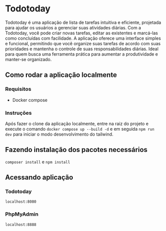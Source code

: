 # Todotoday
Todotoday é uma aplicação de lista de tarefas intuitiva e eficiente, projetada para ajudar os usuários a gerenciar suas atividades diárias.
      Com a Todotoday, você pode criar novas tarefas, editar as existentes e marcá-las como concluídas com facilidade.
      A aplicação oferece uma interface simples e funcional, permitindo que você organize suas tarefas de acordo com suas prioridades e mantenha o controle de suas responsabilidades diárias.
      Ideal para quem busca uma ferramenta prática para aumentar a produtividade e manter-se organizado.

## Como rodar a aplicação localmente
### Requisitos
- Docker compose
### Instruções

Após fazer o clone da aplicação localmente, entre na raiz do projeto e execute o comando ```docker compose up --build -d``` e em seguida ```npm run dev``` para iniciar o modo desenvolvimento do tailwind.

## Fazendo instalação dos pacotes necessários
```composer install``` e ```npm install```

## Acessando aplicação
### Todotoday
```localhost:8080```

### PhpMyAdmin
```localhost:8888```
